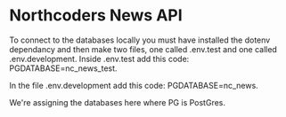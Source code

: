 # Northcoders News API

To connect to the databases locally you must have installed the dotenv dependancy and then make two files, one called .env.test and one called .env.development. Inside .env.test add this code: PGDATABASE=nc_news_test.

In the file .env.development add this code: PGDATABASE=nc_news.

We're assigning the databases here where PG is PostGres.